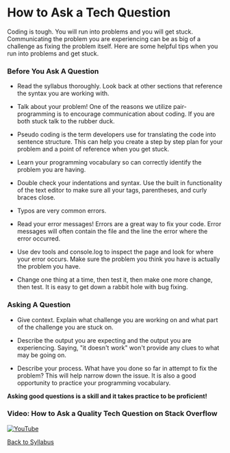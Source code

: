 # How to Ask a Tech Question

Coding is tough. You will run into problems and you will get stuck. Communicating the problem you are experiencing can be as big of a challenge as fixing the problem itself. Here are some helpful tips when you run into problems and get stuck.

### Before You Ask A Question
* Read the syllabus thoroughly. Look back at other sections that reference the syntax you are working with.

* Talk about your problem! One of the reasons we utilize pair-programming is to encourage communication about coding. If you are both stuck talk to the rubber duck.

* Pseudo coding is the term developers use for translating the code into sentence structure. This can help you create a step by step plan for your problem and a point of reference when you get stuck.

* Learn your programming vocabulary so can correctly identify the problem you are having.

* Double check your indentations and syntax. Use the built in functionality of the text editor to make sure all your tags, parentheses, and curly braces close.

* Typos are very common errors.

* Read your error messages! Errors are a great way to fix your code. Error messages will often contain the file and the line the error where the error occurred.

* Use dev tools and console.log to inspect the page and look for where your error occurs. Make sure the problem you think you have is actually the problem you have.

* Change one thing at a time, then test it, then make one more change, then test. It is easy to get down a rabbit hole with bug fixing.

### Asking A Question
* Give context. Explain what challenge you are working on and what part of the challenge you are stuck on.

* Describe the output you are expecting and the output you are experiencing. Saying, "it doesn't work" won't provide any clues to what may be going on.

* Describe your process. What have you done so far in attempt to fix the problem? This will help narrow down the issue. It is also a good opportunity to practice your programming vocabulary.

**Asking good questions is a skill and it takes practice to be proficient!**

### Video: How to Ask a Quality Tech Question on Stack Overflow

[![YouTube](http://img.youtube.com/vi/Mhm4wrSV9Ns/0.jpg)](https://www.youtube.com/watch?v=Mhm4wrSV9Ns)

[Back to Syllabus](../README.md)
